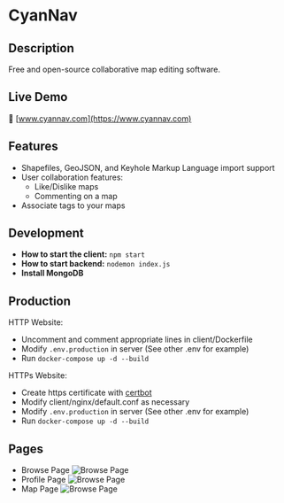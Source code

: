 # CyanNav

## Description

Free and open-source collaborative map editing software.

## Live Demo

🔗 [www.cyannav.com](https://www.cyannav.com)

## Features

-   Shapefiles, GeoJSON, and Keyhole Markup Language import support
-   User collaboration features:
    -   Like/Dislike maps
    -   Commenting on a map
-   Associate tags to your maps

## Development

-   **How to start the client:** `npm start`
-   **How to start backend:** `nodemon index.js`
-   **Install MongoDB**

## Production

HTTP Website:

-   Uncomment and comment appropriate lines in client/Dockerfile
-   Modify `.env.production` in server (See other .env for example)
-   Run `docker-compose up -d --build`

HTTPs Website:

-   Create https certificate with [certbot](https://certbot.eff.org/)
-   Modify client/nginx/default.conf as necessary
-   Modify `.env.production` in server (See other .env for example)
-   Run `docker-compose up -d --build`

## Pages

-   Browse Page
    ![Browse Page](/client/src/assets/Browse_Page.png)
-   Profile Page
    ![Browse Page](/client/src/assets/Profile_Page.png)
-   Map Page
    ![Browse Page](/client/src/assets/Map_Viewing_Page.png)
